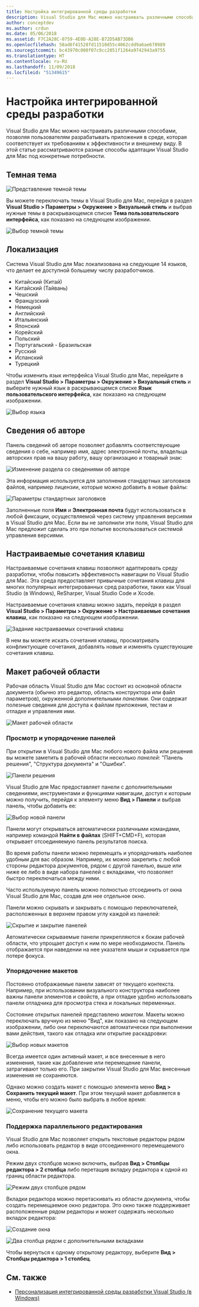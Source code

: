 ```yaml
---
title: Настройка интегрированной среды разработки
description: Visual Studio для Mac можно настраивать различными способами, позволяя пользователям разрабатывать приложения в среде, которая соответствует их требованиям к эффективности и внешнему виду. В этом разделе рассматриваются различные способы адаптировать Visual Studio для Mac под конкретные потребности.
author: conceptdev
ms.author: crdun
ms.date: 05/06/2018
ms.assetid: F7C2A28C-0759-4E0D-A28E-B72D5AB73DB6
ms.openlocfilehash: 58ad6f41528fd11510d55c4062cdd9a6ae678989
ms.sourcegitcommit: bc43970c000f07c9cc2051f1264a9742943a9755
ms.translationtype: HT
ms.contentlocale: ru-RU
ms.lasthandoff: 11/09/2018
ms.locfileid: "51349615"
---
```

# <a name="customizing-the-ide"></a>Настройка интегрированной среды разработки

Visual Studio для Mac можно настраивать различными способами, позволяя пользователям разрабатывать приложения в среде, которая соответствует их требованиям к эффективности и внешнему виду. В этой статье рассматриваются разные способы адаптации Visual Studio для Mac под конкретные потребности.

## <a name="dark-theme"></a>Темная тема

![Представление темной темы](media/customizing-the-ide-image7a.png)

Вы можете переключать темы в Visual Studio для Mac, перейдя в раздел **Visual Studio > Параметры > Окружение > Визуальный стиль** и выбрав нужные темы в раскрывающемся списке **Тема пользовательского интерфейса**, как показано на следующем изображении.

![Выбор темной темы](media/customizing-the-ide-image7b.png)

## <a name="localization"></a>Локализация

Система Visual Studio для Mac локализована на следующие 14 языков, что делает ее доступной большему числу разработчиков.

* Китайский (Китай)
* Китайский (Тайвань)
* Чешский
* Французский
* Немецкий
* Английский
* Итальянский
* Японский
* Корейский
* Польский
* Португальский - Бразильская
* Русский
* Испанский
* Турецкий

Чтобы изменить язык интерфейса Visual Studio для Mac, перейдите в раздел **Visual Studio > Параметры > Окружение > Визуальный стиль** и выберите нужный язык в раскрывающемся списке **Язык пользовательского интерфейса**, как показано на следующем изображении.

![Выбор языка](media/customizing-the-ide-image11a.png)

## <a name="author-information"></a>Сведения об авторе

Панель сведений об авторе позволяет добавлять соответствующие сведения о себе, например имя, адрес электронной почты, владельца авторских прав на вашу работу, вашу организацию и товарный знак:

![Изменение раздела со сведениями об авторе](media/customizing-the-ide-image9a.png)

Эта информация используется для заполнения стандартных заголовков файлов, например лицензии, которые можно добавить в новые файлы:

![Параметры стандартных заголовков](media/customizing-the-ide-image8a.png)

Заполненные поля **Имя** и **Электронная почта** будут использоваться в любой фиксации, осуществляемой через систему управления версиями в Visual Studio для Mac. Если вы не заполнили эти поля, Visual Studio для Mac предложит сделать это при попытке воспользоваться системой управления версиями.

## <a name="key-bindings"></a>Настраиваемые сочетания клавиш

Настраиваемые сочетания клавиш позволяют адаптировать среду разработки, чтобы повысить эффективность навигации по Visual Studio для Mac. Эта среда предоставляет привычные сочетания клавиш для многих популярных интегрированных сред разработки, таких как Visual Studio (в Windows), ReSharper, Visual Studio Code и Xcode.

Настраиваемые сочетания клавиш можно задать, перейдя в раздел **Visual Studio > Параметры > Окружение > Настраиваемые сочетания клавиш**, как показано на следующем изображении.

![Задание настраиваемых сочетаний клавиш](media/customizing-the-ide-image10a.png)

В нем вы можете искать сочетания клавиш, просматривать конфликтующие сочетания, добавлять новые и изменять существующие сочетания клавиш.

## <a name="workspace-layout"></a>Макет рабочей области

Рабочая область Visual Studio для Mac состоит из основной области документа (обычно это редактор, область конструктора или файл параметров), окруженной дополнительными *панелями*. Они содержат полезные сведения для доступа к файлам приложения, тестам и отладке и управления ими.

 ![Макет рабочей области](media/customizing-the-ide-image1a.png)

### <a name="viewing-and-arranging-pads"></a>Просмотр и упорядочение панелей

При открытии в Visual Studio для Mac любого нового файла или решения вы можете заметить в рабочей области несколько *панелей*: "Панель решения", "Структура документа" и "Ошибки".

![Панели решения](media/customizing-the-ide-image2a.png)

Visual Studio для Mac предоставляет панели с дополнительными сведениями, инструментами и функциями навигации, доступ к которым можно получить, перейдя к элементу меню **Вид > Панели** и выбрав панель, чтобы добавить ее:

![Выбор новой панели](media/customizing-the-ide-image3a.png)

Панели могут открываться автоматически различными командами, например командой **Найти в файлах** (SHIFT+CMD+F), которая открывает отсоединяемую панель результатов поиска.

Во время работы панели можно перемещать и упорядочивать наиболее удобным для вас образом. Например, их можно закрепить с любой стороны редактора документов, рядом с другой панелью, выше или ниже ее либо в виде набора панелей с вкладками, что позволяет быстро переключаться между ними.

Часто используемую панель можно полностью отсоединить от окна Visual Studio для Mac, создав для нее отдельное окно.

Панели можно скрывать и закрывать с помощью переключателей, расположенных в верхнем правом углу каждой из панелей:

![Скрытие и закрытие панелей](media/customizing-the-ide-image5a.png)

Автоматически скрываемые панели прикрепляются к бокам рабочей области, что упрощает доступ к ним по мере необходимости. Панель отображается при наведении на нее указателя мыши и скрывается при потере фокуса.

### <a name="organizing-layouts"></a>Упорядочение макетов

Постоянно отображаемые панели зависят от текущего контекста. Например, при использовании визуального конструктора наиболее важны панели элементов и свойств, а при отладке удобно использовать панели отладчика для просмотра стека и локальных переменных.

Состояние открытых панелей представлено *макетом*. Макеты можно переключать вручную из меню "Вид", как показано на следующем изображении, либо они переключаются автоматически при выполнении вами действия, такого как отладка или открытие раскадровки:

![Выбор новых макетов](media/customizing-the-ide-image6b.png)

Всегда имеется один активный макет, и все внесенные в него изменения, такие как добавление или перемещение панели, затрагивают только его. При закрытии Visual Studio для Mac внесенные изменения не сохраняются.

Однако можно создать макет с помощью элемента меню **Вид > Сохранить текущий макет**. При этом текущий макет добавляется в меню, чтобы его можно было выбрать в любое время:

![Сохранение текущего макета](media/customizing-the-ide-image6a.png)

### <a name="side-by-side-editing-support"></a>Поддержка параллельного редактирования

Visual Studio для Mac позволяет открыть текстовые редакторы рядом либо использовать редактор в виде отсоединенного перемещаемого окна.

Режим двух столбцов можно включить, выбрав **Вид > Столбцы редактора > 2 столбца** либо перетащив вкладку редактора к одной из границ области редактора.

![Режим двух столбцов рядом](media/customizing-the-ide-sbs.png)

Вкладки редактора можно перетаскивать из области документа, чтобы создать перемещаемое окно редактора. Это окно также поддерживает расположенные рядом редакторы и может содержать несколько вкладок редактора:

![Создание окна](media/customizing-the-ide-sbs1.png)

![Два столбца рядом с дополнительными вкладками](media/customizing-the-ide-sbs2.png)

Чтобы вернуться к одному открытому редактору, выберите **Вид > Столбцы редактора > 1 столбец**.

## <a name="see-also"></a>См. также

- [Персонализация интегрированной среды разработки Visual Studio (в Windows)](/visualstudio/ide/personalizing-the-visual-studio-ide)